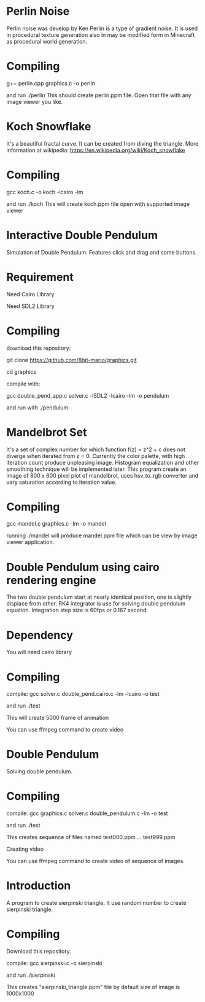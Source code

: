 # Perlin Noise
Perlin noise was develop by Ken Perlin is a type of gradient noise. It is used in procedural texture generation also in may be modified form in Minecraft as procedural world generation.

# Compiling
g++ perlin.cpp graphics.c -o perlin

and run ./perlin
This should create perlin.ppm file. Open that file with any image viewer you like.

# Koch Snowflake
It's a beautiful fractal curve. It can be created from diving the triangle.
More information at wikipedia: https://en.wikipedia.org/wiki/Koch_snowflake

# Compiling
gcc koch.c -o koch -lcairo -lm

and run ./koch 
This will create koch.ppm file open with supported image viewer

# Interactive Double Pendulum
Simulation of Double Pendulum. Features click and drag and some buttons.

# Requirement
Need Cairo Library

Need SDL2 Library

# Compiling
download this repository:

git clone https://github.com/8bit-mario/graphics.git

cd graphics

compile with:

gcc double_pend_app.c solver.c -lSDL2 -lcairo -lm -o pendulum

and
run with ./pendulum

# Mandelbrot Set
It's a set of complex number for which function f(z) = z^2 + c does not diverge when iterated from z = 0.
Currently the color palette, with high iteration count produce unpleasing image. Histogram equalization and other
smoothing technique will be implemented later. This program create an image of 800 x 600 pixel plot of mandelbrot, uses hsv_to_rgb converter and vary saturation according to iteration value.

# Compiling
gcc mandel.c graphics.c -lm -o mandel

running ./mandel will produce mandel.ppm file which can be view by image viewer application.

# Double Pendulum using cairo rendering engine
The two double pendulum start at nearly identical position, one is slightly displace from other.
RK4 integrator is use for solving double pendulum equation. Integration step size is 60fps or 0.167 second.

# Dependency
You will need cairo library

# Compiling
compile:
gcc solver.c double_pend.cairo.c -lm -lcairo -o test

and run ./test

This will create 5000 frame of animation

You can use ffmpeg command to create video
# Double Pendulum
Solving double pendulum.

# Compiling

compile:
gcc graphics.c solver.c double_pendulum.c -lm -o test

and run ./test

This creates sequence of files named test000.ppm ... test999.ppm

Creating video

You can use ffmpeg command to create video of sequence of images.
# Introduction
A program to create sierpinski triangle.
It use random number to create sierpinski triangle.

# Compiling
Download this repository.

compile:
gcc sierpinski.c -o sierpinski

and run ./sierpinski
 
This creates "sierpinski_triangle.ppm" file by default size of image is 1000x1000
